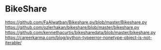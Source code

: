 # BikeShare
https://github.com/FaAlwatban/Bikeshare.py/blob/master/Bikeshare.py
https://github.com/ozlerhakan/bikeshare/blob/master/bikeshare.py
https://github.com/kennethacurtis/bikesharedata/blob/master/bikeshare.py
https://careerkarma.com/blog/python-typeerror-nonetype-object-is-not-iterable/
